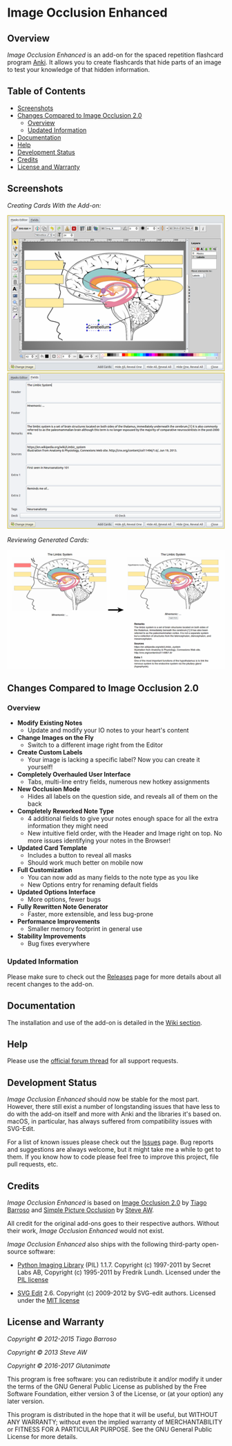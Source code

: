 # Image Occlusion Enhanced

## Overview

*Image Occlusion Enhanced* is an add-on for the spaced repetition flashcard program [Anki](http://ankisrs.net/). It allows you to create flashcards that hide parts of an image to test your knowledge of that hidden information.

## Table of Contents

<!-- MarkdownTOC -->

- [Screenshots](#screenshots)
- [Changes Compared to Image Occlusion 2.0](#changes-compared-to-image-occlusion-20)
    - [Overview](#overview)
    - [Updated Information](#updated-information)
- [Documentation](#documentation)
- [Help](#help)
- [Development Status](#development-status)
- [Credits](#credits)
- [License and Warranty](#license-and-warranty)

<!-- /MarkdownTOC -->

## Screenshots

*Creating Cards With the Add-on:*

<img src="/screenshots/screenshot-io-editor-1.png?raw=true">
<img src="/screenshots/screenshot-io-editor-2.png?raw=true">

*Reviewing Generated Cards:*

<img src="/screenshots/screenshot-io-reviewer.png?raw=true">

## Changes Compared to Image Occlusion 2.0

### Overview

- **Modify Existing Notes**
    + Update and modify your IO notes to your heart's content
- **Change Images on the Fly**
    + Switch to a different image right from the Editor
- **Create Custom Labels**
    + Your image is lacking a specific label? Now you can create it yourself!
- **Completely Overhauled User Interface**
    + Tabs, multi-line entry fields, numerous new hotkey assignments
- **New Occlusion Mode**
    + Hides all labels on the question side, and reveals all of them on the back
- **Completely Reworked Note Type**
    + 4 additional fields to give your notes enough space for all the extra information they might need
    + New intuitive field order, with the Header and Image right on top. No more issues identifying your notes in the Browser!
- **Updated Card Template**
    + Includes a button to reveal all masks
    + Should work much better on mobile now
- **Full Customization**
    + You can now add as many fields to the note type as you like
    + New Options entry for renaming default fields
- **Updated Options Interface**
    + More options, fewer bugs
- **Fully Rewritten Note Generator**
    + Faster, more extensible, and less bug-prone
- **Performance Improvements**
    + Smaller memory footprint in general use
- **Stability Improvements**
    + Bug fixes everywhere

### Updated Information

Please make sure to check out the [Releases](https://github.com/Glutanimate/image-occlusion-enhanced/releases) page for more details about all recent changes to the add-on.

## Documentation

The installation and use of the add-on is detailed in the [Wiki section](https://github.com/Glutanimate/image-occlusion-enhanced/wiki).

## Help

Please use the [official forum thread](https://anki.tenderapp.com/discussions/add-ons/8295-image-occlusion-enhanced-official-thread) for all support requests.

## Development Status

*Image Occlusion Enhanced* should now be stable for the most part. However, there still exist a number of longstanding issues that have less to do with the add-on itself and more with Anki and the libraries it's based on. macOS, in particular, has always suffered from compatibility issues with SVG-Edit.

For a list of known issues please check out the [Issues](https://github.com/Glutanimate/image-occlusion-enhanced/issues) page. Bug reports and suggestions are always welcome, but it might take me a while to get to them. If you know how to code please feel free to improve this project, file pull requests, etc.

## Credits

*Image Occlusion Enhanced* is based on [Image Occlusion 2.0](https://github.com/tmbb/image-occlusion-2) by [Tiago Barroso](https://github.com/tmbb) and [Simple Picture Occlusion](https://github.com/steveaw/anki_addons) by [Steve AW](https://github.com/steveaw).

All credit for the original add-ons goes to their respective authors. Without their work, *Image Occlusion Enhanced* would not exist.

*Image Occlusion Enhanced* also ships with the following third-party open-source software:

- [Python Imaging Library](http://www.pythonware.com/products/pil/) (PIL) 1.1.7. Copyright (c) 1997-2011 by Secret Labs AB, Copyright (c) 1995-2011 by Fredrik Lundh. Licensed under the [PIL license](http://www.pythonware.com/products/pil/license.htm)
 
- [SVG Edit](https://github.com/SVG-Edit/svgedit) 2.6. Copyright (c) 2009-2012 by SVG-edit authors. Licensed under the [MIT license](https://github.com/SVG-Edit/svgedit/blob/master/LICENSE)

## License and Warranty

*Copyright © 2012-2015 Tiago Barroso*

*Copyright © 2013 Steve AW*

*Copyright © 2016-2017 Glutanimate*

This program is free software: you can redistribute it and/or modify it under the terms of the GNU General Public License as published by the Free Software Foundation, either version 3 of the License, or (at your option) any later version. 

This program is distributed in the hope that it will be useful, but WITHOUT ANY WARRANTY; without even the implied warranty of MERCHANTABILITY or FITNESS FOR A PARTICULAR PURPOSE. See the GNU General Public License for more details.